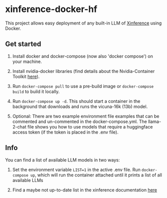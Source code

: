 # xinference-docker-hf

This project allows easy deployment of any built-in LLM of
[Xinference](https://github.com/xorbitsai/inference) using Docker.

## Get started

1. Install docker and docker-compose (now also 'docker compose') on your
machine.

2. Install nvidia-docker libraries (find details about the Nvidia-Container
Toolkit [here](https://hub.docker.com/r/nvidia/cuda)).

3. Run `docker-compose pull` to use a pre-build image or `docker-compose build`
to build it locally.

4. Run `docker-compose up -d`. This should start a container in the background
that downloads and runs the vicuna-16k (13b) model.

5. Optional: There are two example environment file examples that can be
commented and un-commented in the docker-compose.yml. The llama-2-chat file
shows you how to use models that require a huggingface access token (if the
token is placed in the .env file).

## Info

You can find a list of available LLM models in two ways:

1. Set the environment variable `LIST=1` in the active .env file. Run
`docker-compose up`, which will run the container attached until it prints a
list of all available LLMs

2. Find a maybe not up-to-date list in the xinference documentation
[here](https://inference.readthedocs.io/en/latest/models/builtin/index.html)

